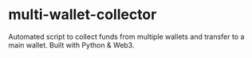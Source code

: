 # multi-wallet-collector
Automated script to collect funds from multiple wallets and transfer to a main wallet. Built with Python &amp; Web3.
